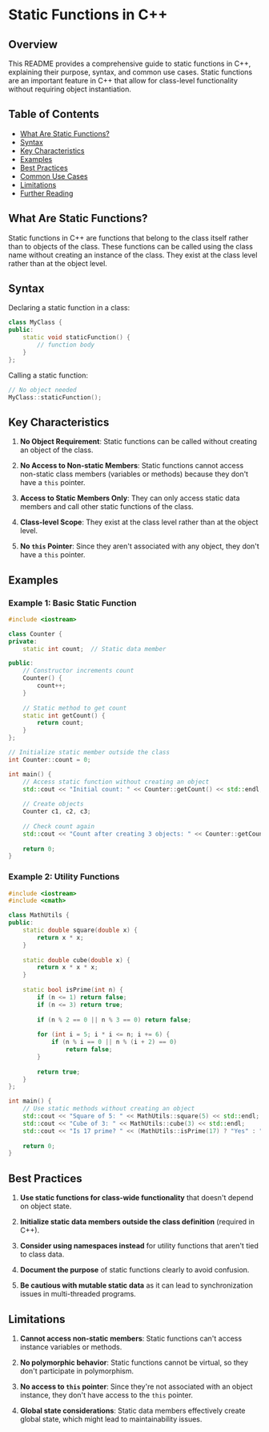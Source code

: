# Static Functions in C++

## Overview
This README provides a comprehensive guide to static functions in C++, explaining their purpose, syntax, and common use cases. Static functions are an important feature in C++ that allow for class-level functionality without requiring object instantiation.

## Table of Contents
- [What Are Static Functions?](#what-are-static-functions)
- [Syntax](#syntax)
- [Key Characteristics](#key-characteristics)
- [Examples](#examples)
- [Best Practices](#best-practices)
- [Common Use Cases](#common-use-cases)
- [Limitations](#limitations)
- [Further Reading](#further-reading)

## What Are Static Functions?
Static functions in C++ are functions that belong to the class itself rather than to objects of the class. These functions can be called using the class name without creating an instance of the class. They exist at the class level rather than at the object level.

## Syntax
Declaring a static function in a class:

```cpp
class MyClass {
public:
    static void staticFunction() {
        // function body
    }
};
```

Calling a static function:

```cpp
// No object needed
MyClass::staticFunction();
```

## Key Characteristics

1. **No Object Requirement**: Static functions can be called without creating an object of the class.

2. **No Access to Non-static Members**: Static functions cannot access non-static class members (variables or methods) because they don't have a `this` pointer.

3. **Access to Static Members Only**: They can only access static data members and call other static functions of the class.

4. **Class-level Scope**: They exist at the class level rather than at the object level.

5. **No `this` Pointer**: Since they aren't associated with any object, they don't have a `this` pointer.

## Examples

### Example 1: Basic Static Function

```cpp
#include <iostream>

class Counter {
private:
    static int count;  // Static data member

public:
    // Constructor increments count
    Counter() {
        count++;
    }
    
    // Static method to get count
    static int getCount() {
        return count;
    }
};

// Initialize static member outside the class
int Counter::count = 0;

int main() {
    // Access static function without creating an object
    std::cout << "Initial count: " << Counter::getCount() << std::endl;
    
    // Create objects
    Counter c1, c2, c3;
    
    // Check count again
    std::cout << "Count after creating 3 objects: " << Counter::getCount() << std::endl;
    
    return 0;
}
```

### Example 2: Utility Functions

```cpp
#include <iostream>
#include <cmath>

class MathUtils {
public:
    static double square(double x) {
        return x * x;
    }
    
    static double cube(double x) {
        return x * x * x;
    }
    
    static bool isPrime(int n) {
        if (n <= 1) return false;
        if (n <= 3) return true;
        
        if (n % 2 == 0 || n % 3 == 0) return false;
        
        for (int i = 5; i * i <= n; i += 6) {
            if (n % i == 0 || n % (i + 2) == 0)
                return false;
        }
        
        return true;
    }
};

int main() {
    // Use static methods without creating an object
    std::cout << "Square of 5: " << MathUtils::square(5) << std::endl;
    std::cout << "Cube of 3: " << MathUtils::cube(3) << std::endl;
    std::cout << "Is 17 prime? " << (MathUtils::isPrime(17) ? "Yes" : "No") << std::endl;
    
    return 0;
}
```




## Best Practices

1. **Use static functions for class-wide functionality** that doesn't depend on object state.

2. **Initialize static data members outside the class definition** (required in C++).

3. **Consider using namespaces instead** for utility functions that aren't tied to class data.

4. **Document the purpose** of static functions clearly to avoid confusion.

5. **Be cautious with mutable static data** as it can lead to synchronization issues in multi-threaded programs.


## Limitations

1. **Cannot access non-static members**: Static functions can't access instance variables or methods.

2. **No polymorphic behavior**: Static functions cannot be virtual, so they don't participate in polymorphism.

3. **No access to `this` pointer**: Since they're not associated with an object instance, they don't have access to the `this` pointer.

4. **Global state considerations**: Static data members effectively create global state, which might lead to maintainability issues.

